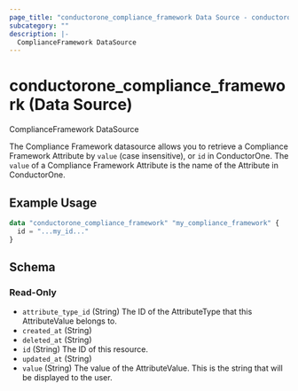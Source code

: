 ```yaml
---
page_title: "conductorone_compliance_framework Data Source - conductorone"
subcategory: ""
description: |-
  ComplianceFramework DataSource
---
```


# conductorone_compliance_framework (Data Source)

ComplianceFramework DataSource

The Compliance Framework datasource allows you to retrieve a Compliance Framework Attribute by `value` (case insensitive), or `id` in ConductorOne.
The `value` of a Compliance Framework Attribute is the name of the Attribute in ConductorOne.

## Example Usage

```terraform
data "conductorone_compliance_framework" "my_compliance_framework" {
  id = "...my_id..."
}
```

<!-- schema generated by tfplugindocs -->
## Schema

### Read-Only

- `attribute_type_id` (String) The ID of the AttributeType that this AttributeValue belongs to.
- `created_at` (String)
- `deleted_at` (String)
- `id` (String) The ID of this resource.
- `updated_at` (String)
- `value` (String) The value of the AttributeValue. This is the string that will be displayed to the user.